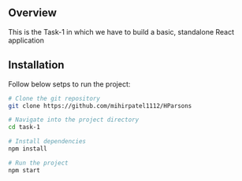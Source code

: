 ## Overview
This is the Task-1 in which we have to build a basic, standalone React application

## Installation
Follow below setps to run the project:

```bash
# Clone the git repository
git clone https://github.com/mihirpatel1112/HParsons

# Navigate into the project directory
cd task-1

# Install dependencies
npm install

# Run the project
npm start
```


